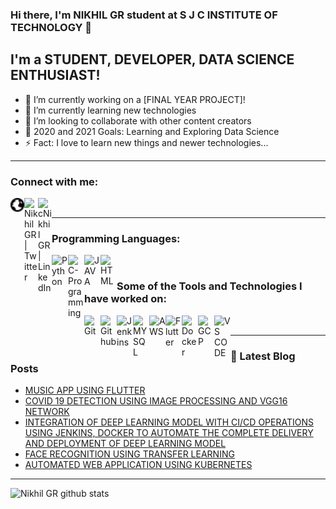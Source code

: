 ### Hi there, I'm NIKHIL GR student at S J C INSTITUTE OF TECHNOLOGY   👋

## I'm a STUDENT, DEVELOPER, DATA SCIENCE ENTHUSIAST!
- 🔭 I’m currently working on a [FINAL YEAR PROJECT]!
- 🌱 I’m currently learning new technologies 
- 👯 I’m looking to collaborate with other content creators
- 🥅 2020 and 2021 Goals: Learning  and Exploring Data Science
- ⚡ Fact: I love to learn new things and newer technologies...

---

### Connect with me:

[<img align="left" alt="http://bit.ly/NIKHILGR" width="22px" src="https://raw.githubusercontent.com/iconic/open-iconic/master/svg/globe.svg" />][website]
[<img align="left" alt="Nikhil GR | Twitter" width="22px" src="https://cdn.jsdelivr.net/npm/simple-icons@v3/icons/twitter.svg" />][twitter]
[<img align="left" alt="cNikhil GR | LinkedIn" width="22px" src="https://cdn.jsdelivr.net/npm/simple-icons@v3/icons/linkedin.svg" />][linkedin]

<br />

---

### Programming Languages:

<img align="left" alt="Python" width="26px" src="https://img.icons8.com/color/48/000000/python.png" />
<img align="left" alt="C-Programming" width="26px" src="https://img.icons8.com/color/48/000000/c-programming.png" />
<img align="left" alt="JAVA" width="26px" src="https://img.icons8.com/color/48/000000/java-coffee-cup-logo.png" />
<img align="left" alt="HTML" width="26px" src="https://img.icons8.com/color/48/000000/html-5.png" />

<br />

### Some of the Tools and Technologies I have worked on:

<img align="left" alt="Git" width="26px" src="https://img.icons8.com/color/48/000000/git.png" />
<img align="left" alt="Github" width="26px" src="https://img.icons8.com/fluent/48/000000/github.png" />
<img align="left" alt="Jenkins" width="26px" src="https://img.icons8.com/color/48/000000/jenkins.png" />
<img align="left" alt="MYSQL" width="26px" src="https://img.icons8.com/ios-filled/48/000000/mysql-logo.png" />
<img align="left" alt="AWS" width="26px" src="https://img.icons8.com/color/48/000000/amazon-web-services.png" />
<img align="left" alt="Flutter" width="26px" src="https://img.icons8.com/color/48/000000/flutter.png" />
<img align="left" alt="Docker" width="26px" src="https://img.icons8.com/color/48/000000/docker.png" />
<img align="left" alt="GCP" width="26px" src="https://img.icons8.com/color/48/000000/google-cloud-platform.png" />
<img align="left" alt="VS CODE" width="26px" src="https://img.icons8.com/fluent/48/000000/visual-studio-code-2019.png" />

<br/>

---

### 📕 Latest Blog Posts

- [MUSIC APP USING FLUTTER](https://www.linkedin.com/pulse/music-app-using-flutter-nikhil-gr)
- [COVID 19 DETECTION USING IMAGE PROCESSING AND VGG16 NETWORK](https://www.linkedin.com/pulse/covid-19-detection-using-image-processing-vgg16-network-nikhil-gr)
- [INTEGRATION OF DEEP LEARNING MODEL WITH CI/CD OPERATIONS USING JENKINS, DOCKER TO AUTOMATE THE COMPLETE DELIVERY AND DEPLOYMENT OF DEEP LEARNING MODEL](https://www.linkedin.com/pulse/integration-deep-learning-model-cicd-operations-using-nikhil-gr)
- [FACE RECOGNITION USING TRANSFER LEARNING](https://www.linkedin.com/pulse/face-recognition-using-transfer-learning-nikhil-gr)
- [AUTOMATED WEB APPLICATION USING KUBERNETES](https://www.linkedin.com/pulse/automated-web-app-deployment-using-kubernetes-nikhil-gr)

---

[website]: https://sites.google.com/view/nikhilgr/home
[twitter]: https://twitter.com/NikhilGR2
[linkedin]: https://www.linkedin.com/in/nikhil-gr-415399170/


![Nikhil GR github stats](https://github-readme-stats.vercel.app/api?username=nikhilgubbi&count_private=true&show_icons=true&theme=radical)
